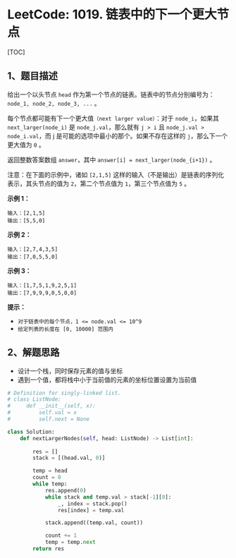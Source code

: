 # LeetCode: 1019. 链表中的下一个更大节点

[TOC]

## 1、题目描述

给出一个以头节点 `head` 作为第一个节点的链表。链表中的节点分别编号为：`node_1, node_2, node_3, ...` 。

每个节点都可能有下一个更大值`（next larger value）`：对于 `node_i`，如果其 `next_larger(node_i)` 是 `node_j.val`，那么就有 `j > i` 且  `node_j.val > node_i.val`，而 j 是可能的选项中最小的那个。如果不存在这样的 `j`，那么下一个更大值为 `0` 。

返回整数答案数组 `answer`，其中 `answer[i] = next_larger(node_{i+1})` 。

注意：在下面的示例中，诸如 `[2,1,5]` 这样的输入（不是输出）是链表的序列化表示，其头节点的值为 `2`，第二个节点值为 `1`，第三个节点值为 `5` 。

 

**示例 1：**

```
输入：[2,1,5]
输出：[5,5,0]
```


**示例 2：**

```
输入：[2,7,4,3,5]
输出：[7,0,5,5,0]
```


**示例 3：**

```
输入：[1,7,5,1,9,2,5,1]
输出：[7,9,9,9,0,5,0,0]
```

**提示：**

- `对于链表中的每个节点，1 <= node.val <= 10^9`
- `给定列表的长度在 [0, 10000] 范围内`



## 2、解题思路

- 设计一个栈，同时保存元素的值与坐标
- 遇到一个值，都将栈中小于当前值的元素的坐标位置设置为当前值



```python
# Definition for singly-linked list.
# class ListNode:
#     def __init__(self, x):
#         self.val = x
#         self.next = None

class Solution:
    def nextLargerNodes(self, head: ListNode) -> List[int]:
        
        res = []
        stack = [(head.val, 0)]

        temp = head
        count = 0
        while temp:
            res.append(0)
            while stack and temp.val > stack[-1][0]:
                _, index = stack.pop()
                res[index] = temp.val

            stack.append((temp.val, count))

            count += 1
            temp = temp.next
        return res
```

